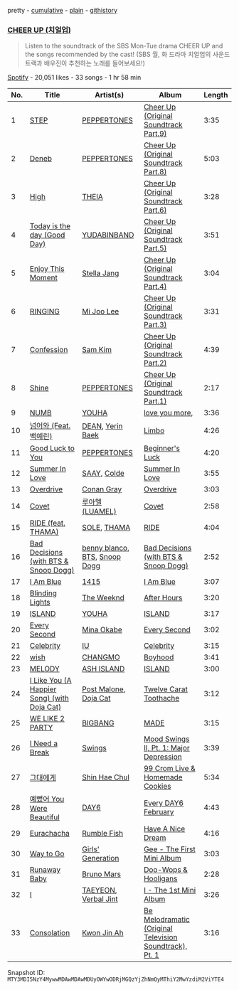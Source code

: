 pretty - [cumulative](/playlists/cumulative/37i9dQZF1DX4Z5FphlroPF.md) - [plain](/playlists/plain/37i9dQZF1DX4Z5FphlroPF) - [githistory](https://github.githistory.xyz/mackorone/spotify-playlist-archive/blob/main/playlists/plain/37i9dQZF1DX4Z5FphlroPF)

### [CHEER UP \(치얼업\)](https://open.spotify.com/playlist/37i9dQZF1DX4Z5FphlroPF)

> Listen to the soundtrack of the SBS Mon\-Tue drama CHEER UP and the songs recommended by the cast! \(SBS 월, 화 드라마 치얼업의 사운드 트랙과 배우진이 추천하는 노래를 들어보세요!\)

[Spotify](https://open.spotify.com/user/spotify) - 20,051 likes - 33 songs - 1 hr 58 min

| No. | Title | Artist(s) | Album | Length |
|---|---|---|---|---|
| 1 | [STEP](https://open.spotify.com/track/20kZESl2411eCyQ7Sf5Sgi) | [PEPPERTONES](https://open.spotify.com/artist/0gos4GVpI0PzhyrWhsc7nj) | [Cheer Up \(Original Soundtrack Part.9\)](https://open.spotify.com/album/3tY2H0EStVSnrB9lK8xk1b) | 3:35 |
| 2 | [Deneb](https://open.spotify.com/track/7apKcB7zICUb87xSryhrQh) | [PEPPERTONES](https://open.spotify.com/artist/0gos4GVpI0PzhyrWhsc7nj) | [Cheer Up \(Original Soundtrack Part.8\)](https://open.spotify.com/album/6gnHVF0GgZVXg14At7CPYW) | 5:03 |
| 3 | [High](https://open.spotify.com/track/7yRYNoUosgDPpyL5noRFQ6) | [THEIA](https://open.spotify.com/artist/1SF9zCNjbChZTiIkxjgJXa) | [Cheer Up \(Original Soundtrack Part.6\)](https://open.spotify.com/album/3bZkd2ztBDVeJjKkmYsEaE) | 3:28 |
| 4 | [Today is the day \(Good Day\)](https://open.spotify.com/track/2Iio7YzWcoCLLWConHTfIc) | [YUDABINBAND](https://open.spotify.com/artist/2UjX6FLGyUQb4sbookjR3y) | [Cheer Up \(Original Soundtrack Part.5\)](https://open.spotify.com/album/7pJZcHrJnIMNnb1QF7zvE7) | 3:51 |
| 5 | [Enjoy This Moment](https://open.spotify.com/track/4KypfbPEKRtgZz7omZgcwT) | [Stella Jang](https://open.spotify.com/artist/2Y9AUayH5pyZpVfkDYDfJV) | [Cheer Up \(Original Soundtrack Part.4\)](https://open.spotify.com/album/158L4bgweqW5INvRXD9BpH) | 3:04 |
| 6 | [RINGING](https://open.spotify.com/track/1ShTCj5B8ICnrkXyfhSWKn) | [Mi Joo Lee](https://open.spotify.com/artist/0aATviqzHMSQHDengVEH74) | [Cheer Up \(Original Soundtrack Part.3\)](https://open.spotify.com/album/5ycHYSK1rnY4YDCPGczxYH) | 3:31 |
| 7 | [Confession](https://open.spotify.com/track/59OQ9zPGXtzMMIz2q8INhg) | [Sam Kim](https://open.spotify.com/artist/4BBN286rBKyCWsSPq2cxYO) | [Cheer Up \(Original Soundtrack Part.2\)](https://open.spotify.com/album/7quVqU9K0eqi8P7214gFIy) | 4:39 |
| 8 | [Shine](https://open.spotify.com/track/0Rbu97T9gnZiPDJEECkRdK) | [PEPPERTONES](https://open.spotify.com/artist/0gos4GVpI0PzhyrWhsc7nj) | [Cheer Up \(Original Soundtrack Part.1\)](https://open.spotify.com/album/5g2wV4temcDlhLi9lx0tSm) | 2:17 |
| 9 | [NUMB](https://open.spotify.com/track/1yyyzZSKxNskVQqTCCE0pz) | [YOUHA](https://open.spotify.com/artist/2lZFlNiQMLa2fuX3pkXcan) | [love you more,](https://open.spotify.com/album/3g2OiEeQKfggUe6ViYeLSC) | 3:36 |
| 10 | [넘어와 \(Feat\. 백예린\)](https://open.spotify.com/track/7LN1f9jAIu7yxBzsLMN7RB) | [DEAN](https://open.spotify.com/artist/3eCd0TZrBPm2n9cDG6yWfF), [Yerin Baek](https://open.spotify.com/artist/6dhfy4ByARPJdPtMyrUYJK) | [Limbo](https://open.spotify.com/album/48ScAfcD1Dy3gMPhjhTzek) | 4:26 |
| 11 | [Good Luck to You](https://open.spotify.com/track/03JARaiVyO6xN2UNDi7NYZ) | [PEPPERTONES](https://open.spotify.com/artist/0gos4GVpI0PzhyrWhsc7nj) | [Beginner's Luck](https://open.spotify.com/album/0rwMYpbxg4Iaw2RbCG07xv) | 4:20 |
| 12 | [Summer In Love](https://open.spotify.com/track/2GWN9DZzufK8Yo1ahtqZIm) | [SAAY](https://open.spotify.com/artist/2pvCf5g7XBReiPIvcq7W18), [Colde](https://open.spotify.com/artist/3VQDqjQ4wJyw8PzpGdlZpB) | [Summer In Love](https://open.spotify.com/album/6TcySjFEFk3pilszcwNwBA) | 3:55 |
| 13 | [Overdrive](https://open.spotify.com/track/3QyoC6OvQUmpQwQZ18iaTs) | [Conan Gray](https://open.spotify.com/artist/4Uc8Dsxct0oMqx0P6i60ea) | [Overdrive](https://open.spotify.com/album/0DvIDMUOMaaVbXfDVt8jZS) | 3:03 |
| 14 | [Covet](https://open.spotify.com/track/24oO33bOjYhSGgpMDgodGo) | [루아멜 \(LUAMEL\)](https://open.spotify.com/artist/0GP1FM3P7XrmSNz1Nr29Yy) | [Covet](https://open.spotify.com/album/69cA7TzM56Q87ph6AZ9AL4) | 2:58 |
| 15 | [RIDE \(feat\. THAMA\)](https://open.spotify.com/track/6jpFPa2m8PjHurC7508wYB) | [SOLE](https://open.spotify.com/artist/6naXFodImN2DwRmKCQHAUt), [THAMA](https://open.spotify.com/artist/1Ktiv08TbBy195pQUH8Qld) | [RIDE](https://open.spotify.com/album/3t4nLWaE60YINX7QLTIbAS) | 4:04 |
| 16 | [Bad Decisions \(with BTS & Snoop Dogg\)](https://open.spotify.com/track/0xzI1KAr0Yd9tv8jlIk3sn) | [benny blanco](https://open.spotify.com/artist/5CiGnKThu5ctn9pBxv7DGa), [BTS](https://open.spotify.com/artist/3Nrfpe0tUJi4K4DXYWgMUX), [Snoop Dogg](https://open.spotify.com/artist/7hJcb9fa4alzcOq3EaNPoG) | [Bad Decisions \(with BTS & Snoop Dogg\)](https://open.spotify.com/album/2km2gV8HN1lk1e1GEDl7SN) | 2:52 |
| 17 | [I Am Blue](https://open.spotify.com/track/3UPbbImoatLnoAGphBjYmv) | [1415](https://open.spotify.com/artist/71JjZRW0sCWpF1EuaS9TQA) | [I Am Blue](https://open.spotify.com/album/01fIbeVhEe4arnqVHzlpps) | 3:07 |
| 18 | [Blinding Lights](https://open.spotify.com/track/0VjIjW4GlUZAMYd2vXMi3b) | [The Weeknd](https://open.spotify.com/artist/1Xyo4u8uXC1ZmMpatF05PJ) | [After Hours](https://open.spotify.com/album/4yP0hdKOZPNshxUOjY0cZj) | 3:20 |
| 19 | [ISLAND](https://open.spotify.com/track/7imQKCdSF67V65uMplJMy1) | [YOUHA](https://open.spotify.com/artist/2lZFlNiQMLa2fuX3pkXcan) | [ISLAND](https://open.spotify.com/album/252HrrsALUd5ysKCJuRCur) | 3:17 |
| 20 | [Every Second](https://open.spotify.com/track/6dquCx5KAW5jCgGgoTlghL) | [Mina Okabe](https://open.spotify.com/artist/5BS8KSKJPeLeXfABQx0bXl) | [Every Second](https://open.spotify.com/album/4VLxnKcNSnVyxw4ByPzQVs) | 3:02 |
| 21 | [Celebrity](https://open.spotify.com/track/4RewTiGEGoO7FWNZUmp1f4) | [IU](https://open.spotify.com/artist/3HqSLMAZ3g3d5poNaI7GOU) | [Celebrity](https://open.spotify.com/album/3mtDgtcl4bxDN73kIM216g) | 3:15 |
| 22 | [wish](https://open.spotify.com/track/2iGE15tDX1YR1uegNyxaB3) | [CHANGMO](https://open.spotify.com/artist/3hvinNZRzTLoREmqFiKr1b) | [Boyhood](https://open.spotify.com/album/7ybEq8ZLOtsH2VwdIrjNri) | 3:41 |
| 23 | [MELODY](https://open.spotify.com/track/6JeleVHUHrdvgiFESE33ZU) | [ASH ISLAND](https://open.spotify.com/artist/7IEhlwWQA7pCkEvzwwHehE) | [ISLAND](https://open.spotify.com/album/5FyZZQnOzCUzAMWmeWbQhO) | 3:00 |
| 24 | [I Like You \(A Happier Song\) \(with Doja Cat\)](https://open.spotify.com/track/0O6u0VJ46W86TxN9wgyqDj) | [Post Malone](https://open.spotify.com/artist/246dkjvS1zLTtiykXe5h60), [Doja Cat](https://open.spotify.com/artist/5cj0lLjcoR7YOSnhnX0Po5) | [Twelve Carat Toothache](https://open.spotify.com/album/3HHNR44YbP7XogMVwzbodx) | 3:12 |
| 25 | [WE LIKE 2 PARTY](https://open.spotify.com/track/07gp2fnoTbVCsRJYazycI4) | [BIGBANG](https://open.spotify.com/artist/4Kxlr1PRlDKEB0ekOCyHgX) | [MADE](https://open.spotify.com/album/2SPrl8C8pgSM5gXbAiyJHY) | 3:15 |
| 26 | [I Need a Break](https://open.spotify.com/track/5R9oIfTSrEbxxLP9rsroiA) | [Swings](https://open.spotify.com/artist/6F5tPDq3TIduDv2ki6O1Oq) | [Mood Swings II, Pt\. 1: Major Depression](https://open.spotify.com/album/2f71nNuJH649H1fMBngS7z) | 3:39 |
| 27 | [그대에게](https://open.spotify.com/track/5NwzyQJvDC2haL3vDiuuNb) | [Shin Hae Chul](https://open.spotify.com/artist/0X7uU5t8s4p9vXE4PjPvfn) | [99 Crom Live & Homemade Cookies](https://open.spotify.com/album/0Wu5rnQAIwQCExLBOki1lF) | 5:34 |
| 28 | [예뻤어 You Were Beautiful](https://open.spotify.com/track/75oevn5AunR1yAalrm6VL2) | [DAY6](https://open.spotify.com/artist/5TnQc2N1iKlFjYD7CPGvFc) | [Every DAY6 February](https://open.spotify.com/album/52mBcbwJ0Im0XCIXv4hPLs) | 4:43 |
| 29 | [Eurachacha](https://open.spotify.com/track/5WeDiuGjTVQ38Vf2eHUpX3) | [Rumble Fish](https://open.spotify.com/artist/1NyreDKOPoI1XxOv7xnyn2) | [Have A Nice Dream](https://open.spotify.com/album/1gGFPcgK3adJebbw4XnT47) | 4:16 |
| 30 | [Way to Go](https://open.spotify.com/track/2DT90JqDCM9HOTmMBukznE) | [Girls' Generation](https://open.spotify.com/artist/0Sadg1vgvaPqGTOjxu0N6c) | [Gee \- The First Mini Album](https://open.spotify.com/album/4YroJ4NELkaJ34JjEZ6RyJ) | 3:03 |
| 31 | [Runaway Baby](https://open.spotify.com/track/5MMLS3xm12D7N26xlfFApr) | [Bruno Mars](https://open.spotify.com/artist/0du5cEVh5yTK9QJze8zA0C) | [Doo\-Wops & Hooligans](https://open.spotify.com/album/1uyf3l2d4XYwiEqAb7t7fX) | 2:28 |
| 32 | [I](https://open.spotify.com/track/5ZkITfPpcNPnyYGTibkO6m) | [TAEYEON](https://open.spotify.com/artist/3qNVuliS40BLgXGxhdBdqu), [Verbal Jint](https://open.spotify.com/artist/24sQuJhQ85ZygDG7sUVUxR) | [I \- The 1st Mini Album](https://open.spotify.com/album/4e7kLQu7SKBUiMtV5WH3A1) | 3:26 |
| 33 | [Consolation](https://open.spotify.com/track/6uYBDTTolezL3ne2HsXDm0) | [Kwon Jin Ah](https://open.spotify.com/artist/0kRAVpQhUUArA8UnYwEdeZ) | [Be Melodramatic \(Original Television Soundtrack\), Pt\. 1](https://open.spotify.com/album/0EfkBr9UoX191Mv24RuesI) | 3:16 |

Snapshot ID: `MTY3MDI5NzY4MywwMDAwMDAwMDUyOWYwODRjMGQzYjZhNmQyMThiY2MwYzdiM2ViYTE4`
